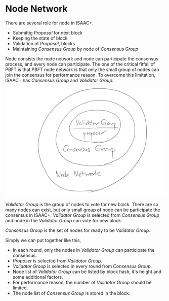# Node Network

There are several role for node in ISAAC+.

* Submittig *Proposal* for next block
* Keeping the state of block
* Validation of *Proposal*, blocks
* Maintaining *Consensus Group* by node of *Consensus Group*

Node consists the node network and node can participate the consensus process, and every node can participate. The one of the critical fitfall of PBFT is that PBFT node network is that only the small group of nodes can join the consensus for performance reason. To overcome this limitation, ISAAC+ has *Consensus Group* and *Validator Group*.

![Node Network Groups](./images/network-groups.png "Node Network Groups in ISAAC+")

*Validator Group* is the group of nodes to vote for new block. There are so many nodes can exist, but only small group of node can be participate the consensus in ISAAC+. *Validator Group* is selected from *Consensus Group* and node in the *Validator Group* can vote for new block.

*Consensus Group* is the set of nodes for ready to be *Validator Group*.

Simply we can put together like this,

* In each round, only the nodes in *Validator Group* can participate the consensus.
* *Proposer* is selected from *Validator Group*.
* *Validator Group* is selected in every round from *Consensus Group*.
* Node list of *Validator Group* can be listed by block hash, it's height and some additional factors.
* For performance reason, the number of *Validator Group* should be limited.
* The node list of *Consensus Group* is stored in the block.
